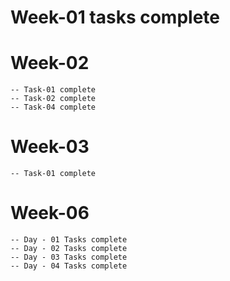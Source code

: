 # Week-01 tasks complete
# Week-02
    -- Task-01 complete
    -- Task-02 complete
    -- Task-04 complete
# Week-03
    -- Task-01 complete
# Week-06
    -- Day - 01 Tasks complete
    -- Day - 02 Tasks complete
    -- Day - 03 Tasks complete
    -- Day - 04 Tasks complete
    
    
